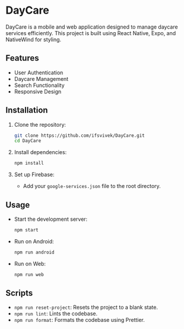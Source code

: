 # DayCare

DayCare is a mobile and web application designed to manage daycare services efficiently. This project is built using React Native, Expo, and NativeWind for styling.

## Features

- User Authentication
- Daycare Management
- Search Functionality
- Responsive Design

## Installation

1. Clone the repository:
    ```sh
    git clone https://github.com/ifsvivek/DayCare.git
    cd DayCare
    ```

2. Install dependencies:
    ```sh
    npm install
    ```

3. Set up Firebase:
    - Add your `google-services.json` file to the root directory.

## Usage

- Start the development server:
    ```sh
    npm start
    ```

- Run on Android:
    ```sh
    npm run android
    ```

- Run on Web:
    ```sh
    npm run web
    ```

## Scripts

- `npm run reset-project`: Resets the project to a blank state.
- `npm run lint`: Lints the codebase.
- `npm run format`: Formats the codebase using Prettier.
